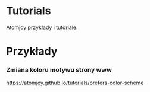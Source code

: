# Tutorials
Atomjoy przykłady i tutoriale. 

# Przykłady

### Zmiana koloru motywu strony www
https://atomjoy.github.io/tutorials/prefers-color-scheme
